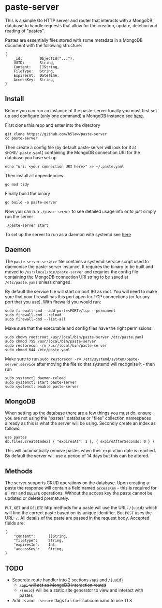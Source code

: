 # paste-server

This is a simple Go HTTP server and router that interacts with a MongoDB
database to handle requests that allow for the creation, update, deletion and
reading of "pastes".

Pastes are essentially files stored with some metadata in a MongoDB document
with the following structure:

```
{
    _id:        ObjectId("..."),
    UUID:       String,
    Content:    []String,
    FileType:   String,
    ExpiresAt:  DateTime,
    AccessKey:  String,
}
```

## Install

Before you can run an instance of the paste-server locally you must first
set up and configure (only one command) a MongoDB instance see [here](#MongoDB).


First clone this repo and enter into the directory

```
git clone https://github.com/h5law/paste-server
cd paste-server
```

Then create a config file (by default paste-server will look for it at
`$HOME/.paste.yaml`) containing the MongoDB connection URI for the database you
have set up
```
echo "uri: <your connection URI here>" >> ~/.paste.yaml
```

Then install all dependencies
```
go mod tidy
```

Finally build the binary
```
go build -o paste-server
```

Now you can run `./paste-server` to see detailed usage info or to just simply
run the server
```
./paste-server start
```

To set up the server to run as a daemon with systemd see [here](#Daemon)

## Daemon

The `paste-server.service` file contains a systemd service script used to
daemonise the paste-server instance. It requires the binary to be built and
moved to `/usr/local/bin/paste-server` and requries the config file containing
the MongoDB connection URI string to be saved at `/etc/paste.yaml` unless
changed.

By default the service file will start on port 80 as root. You will need to
make sure that your firewall has this port open for TCP connections (or for
any port that you use). With firewalld you would run:
```
sudo firewall-cmd --add-port=<PORT>/tcp --permanent
sudo firewall-cmd --reload
sudo firewall-cmd --list-all
```

Make sure that the executable and config files have the right permissions:
```
sudo chown root:root /usr/local/bin/paste-server /etc/paste.yaml
sudo chmod 755 /usr/local/bin/paste-server
sudo restorecon -rv /usr/local/bin/paste-server
sudo chmod 644 /etc/paste.yaml
```

Make sure to run `sudo restorecon -rv /etc/systemd/system/paste-server.service`
after moving the file so that systemd will recognise it - then run
```
sudo systemctl daemon-reload
sudo systemctl start paste-server
sudo systemctl enable paste-server
```

## MongoDB

When setting up the database there are a few things you must do, ensure you
are not using the "pastes" database or "files" collection namespaces already as
this is what the server will be using. Secondly create an index as follows:

```
use pastes
db.files.createIndex( { "expiresAt": 1 }, { expireAfterSeconds: 0 } )
```

This will automatically remove pastes when their expiration date is reached.
By default the server will use a period of 14 days but this can be altered.

## Methods

The server supports CRUD operations on the database. Upon creating a paste the
response will contain a field named `accessKey` - this is required for all
`PUT` and `DELETE` operations. Without the access key the paste cannot be
updated or deleted prematurely.

`PUT`, `GET` and `DELETE` http methods for a paste will use the URL:
`/{uuid}` which will find the correct paste based on its unique identifier. But
`POST` uses the URL: `/`. All details of the paste are passed in the request
body. Accepted fields are:

```
{
    "content":      []String,
    "filetype":     String,
    "expiresIn":    Int,
    "accessKey":    String,
}
```

## TODO

- Seperate route handler into 2 sections `/api` and `/{uuid}`
    - ~~`/api` will act as MongoDB interaction routes~~
    - `/{uuid}` will be a static site generator to view and interact with
pastes
- Add `-s` and `--secure` flags to `start` subcommand to use TLS
